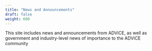 ```yaml
---
title: "News and Announcements"
draft: false
weight: 600
---
```


This site includes news and announcements from ADViCE, as well as government and industry-level news of importance to the ADViCE community